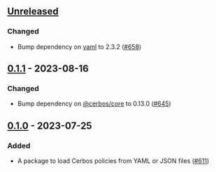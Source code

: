 ## [Unreleased]

### Changed

- Bump dependency on [yaml](https://github.com/eemeli/yaml) to 2.3.2 ([#658](https://github.com/cerbos/cerbos-sdk-javascript/pull/658))

## [0.1.1] - 2023-08-16

### Changed

- Bump dependency on [@cerbos/core](../core/README.md) to 0.13.0 ([#645](https://github.com/cerbos/cerbos-sdk-javascript/pull/645))

## [0.1.0] - 2023-07-25

### Added

- A package to load Cerbos policies from YAML or JSON files ([#611](https://github.com/cerbos/cerbos-sdk-javascript/pull/611))

[unreleased]: https://github.com/cerbos/cerbos-sdk-javascript/compare/@cerbos/files@0.1.1...HEAD
[0.1.1]: https://github.com/cerbos/cerbos-sdk-javascript/compare/@cerbos/files@0.1.0...@cerbos/files@0.1.1
[0.1.0]: https://github.com/cerbos/cerbos-sdk-javascript/compare/ffc411436a2c64e97cd2f5f8789490eb800c3b3d...@cerbos/files@0.1.0

